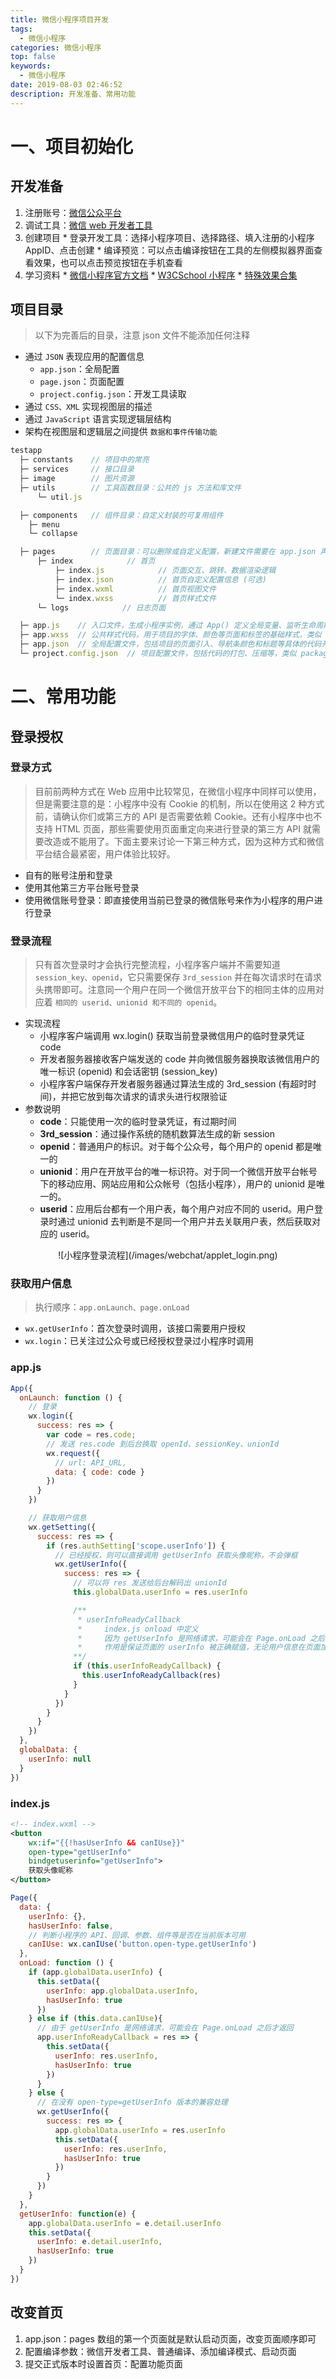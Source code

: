 ```yaml
---
title: 微信小程序项目开发
tags:
  - 微信小程序
categories: 微信小程序
top: false
keywords:
  - 微信小程序
date: 2019-08-03 02:46:52
description: 开发准备、常用功能
---
```


# 一、项目初始化

## 开发准备

  1. 注册账号：[微信公众平台](https://mp.weixin.qq.com/)
  2. 调试工具：[微信 web 开发者工具](https://mp.weixin.qq.com/wiki?t=resource/res_main&id=mp1455784140)
  3. 创建项目
    * 登录开发工具：选择小程序项目、选择路径、填入注册的小程序 AppID、点击创建
    * 编译预览：可以点击编译按钮在工具的左侧模拟器界面查看效果，也可以点击预览按钮在手机查看
  4. 学习资料
    * [微信小程序官方文档](https://developers.weixin.qq.com/miniprogram/dev/)
    * [W3CSchool 小程序](https://www.w3cschool.cn/weixinapp/)
    * [特殊效果合集](https://www.cnblogs.com/softwyy/p/8948416.html)


## 项目目录
> 以下为完善后的目录，注意 json 文件不能添加任何注释

  * 通过 `JSON` 表现应用的配置信息
    * `app.json`：全局配置
    * `page.json`：页面配置
    * `project.config.json`：开发工具读取
  * 通过 `CSS、XML` 实现视图层的描述
  * 通过 `JavaScript` 语言实现逻辑层结构
  * 架构在视图层和逻辑层之间提供 `数据和事件传输功能`

  ```js
  testapp
    ├─ constants    // 项目中的常亮
    ├─ services     // 接口目录
    ├─ image        // 图片资源
    ├─ utils        // 工具函数目录：公共的 js 方法和库文件
        └─ util.js

    ├─ components   // 组件目录：自定义封装的可复用组件
      ├─ menu          
      └─ collapse

    ├─ pages        // 页面目录：可以删除或自定义配置，新建文件需要在 app.json 声明
        ├─ index            // 首页
            ├─ index.js            // 页面交互、跳转、数据渲染逻辑
            ├─ index.json          // 首页自定义配置信息 (可选)
            ├─ index.wxml          // 首页视图文件 
            └─ index.wxss          // 首页样式文件
        └─ logs            // 日志页面

    ├─ app.js    // 入口文件，生成小程序实例，通过 App() 定义全局变量、监听生命周期函数等 
    ├─ app.wxss  // 公共样式代码，用于项目的字体、颜色等页面和标签的基础样式，类似 CSS 
    ├─ app.json  // 全局配置文件，包括项目的页面引入、导航条颜色和标题等具体的代码开发配置
    └─ project.config.json  // 项目配置文件，包括代码的打包、压缩等，类似 package.json
  ```


# 二、常用功能

## 登录授权

### 登录方式
> 目前前两种方式在 Web 应用中比较常见，在微信小程序中同样可以使用，但是需要注意的是：小程序中没有 Cookie 的机制，所以在使用这 2 种方式前，请确认你们或第三方的 API 是否需要依赖 Cookie。还有小程序中也不支持 HTML 页面，那些需要使用页面重定向来进行登录的第三方 API 就需要改造或不能用了。下面主要来讨论一下第三种方式，因为这种方式和微信平台结合最紧密，用户体验比较好。

  * 自有的账号注册和登录
  * 使用其他第三方平台账号登录
  * 使用微信账号登录：即直接使用当前已登录的微信账号来作为小程序的用户进行登录



### 登录流程
> 只有首次登录时才会执行完整流程，小程序客户端并不需要知道 `session_key、openid`，它只需要保存 `3rd_session` 并在每次请求时在请求头携带即可。注意同一个用户在同一个微信开放平台下的相同主体的应用对应着 `相同的 userid、unionid 和不同的 openid`。

  * 实现流程
    * 小程序客户端调用 wx.login() 获取当前登录微信用户的临时登录凭证 code 
    * 开发者服务器接收客户端发送的 code 并向微信服务器换取该微信用户的唯一标识 (openid) 和会话密钥 (session_key)
    * 小程序客户端保存开发者服务器通过算法生成的 3rd_session (有超时时间)，并把它放到每次请求的请求头进行权限验证
  * 参数说明
    * __code__：只能使用一次的临时登录凭证，有过期时间
    * __3rd_session__：通过操作系统的随机数算法生成的新 session
    * __openid__：普通用户的标识。对于每个公众号，每个用户的 openid 都是唯一的
    * __unionid__：用户在开放平台的唯一标识符。对于同一个微信开放平台帐号下的移动应用、网站应用和公众帐号（包括小程序），用户的 unionid 是唯一的。
    * __userid__：应用后台都有一个用户表，每个用户对应不同的 userid。用户登录时通过 unionid 去判断是不是同一个用户并去关联用户表，然后获取对应的 userid。


  <div align="center"> 
    ![小程序登录流程](/images/webchat/applet_login.png)
  </div>



### 获取用户信息
> 执行顺序：`app.onLaunch、page.onLoad`

  * `wx.getUserInfo`：首次登录时调用，该接口需要用户授权
  * `wx.login`：已关注过公众号或已经授权登录过小程序时调用


### app.js

  ```js
  App({
    onLaunch: function () {
      // 登录
      wx.login({
        success: res => {
          var code = res.code;
          // 发送 res.code 到后台换取 openId、sessionKey、unionId
          wx.request({
            // url: API_URL,
            data: { code: code }
          })
        }
      })

      // 获取用户信息
      wx.getSetting({
        success: res => {
          if (res.authSetting['scope.userInfo']) {
            // 已经授权，则可以直接调用 getUserInfo 获取头像昵称，不会弹框
            wx.getUserInfo({
              success: res => {
                // 可以将 res 发送给后台解码出 unionId
                this.globalData.userInfo = res.userInfo

                /**
                 * userInfoReadyCallback
                 *     index.js onload 中定义
                 *     因为 getUserInfo 是网络请求，可能会在 Page.onLoad 之后才返回
                 *     作用是保证页面的 userInfo 被正确赋值，无论用户信息在页面加载完成之前还是之后返回
                **/
                if (this.userInfoReadyCallback) {
                  this.userInfoReadyCallback(res)
                }
              }
            })
          }
        }
      })
    },
    globalData: {
      userInfo: null
    }
  })
  ```


### index.js
  ```xml
  <!-- index.wxml -->
  <button 
      wx:if="{{!hasUserInfo && canIUse}}" 
      open-type="getUserInfo" 
      bindgetuserinfo="getUserInfo"> 
      获取头像昵称 
  </button>
  ```

  ```js
  Page({
    data: {
      userInfo: {},
      hasUserInfo: false,
      // 判断小程序的 API、回调、参数、组件等是否在当前版本可用
      canIUse: wx.canIUse('button.open-type.getUserInfo')
    },
    onLoad: function () {
      if (app.globalData.userInfo) {
        this.setData({
          userInfo: app.globalData.userInfo,
          hasUserInfo: true
        })
      } else if (this.data.canIUse){
        // 由于 getUserInfo 是网络请求，可能会在 Page.onLoad 之后才返回
        app.userInfoReadyCallback = res => {
          this.setData({
            userInfo: res.userInfo,
            hasUserInfo: true
          })
        }
      } else {
        // 在没有 open-type=getUserInfo 版本的兼容处理
        wx.getUserInfo({
          success: res => {
            app.globalData.userInfo = res.userInfo
            this.setData({
              userInfo: res.userInfo,
              hasUserInfo: true
            })
          }
        })
      }
    },
    getUserInfo: function(e) {
      app.globalData.userInfo = e.detail.userInfo
      this.setData({
        userInfo: e.detail.userInfo,
        hasUserInfo: true
      })
    }
  })
  ```



## 改变首页

  1. app.json：pages 数组的第一个页面就是默认启动页面，改变页面顺序即可
  2. 配置编译参数：微信开发者工具、普通编译、添加编译模式、启动页面
  3. 提交正式版本时设置首页：配置功能页面













